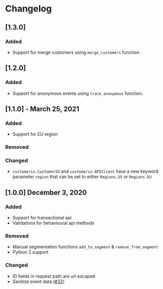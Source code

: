 # Changelog

## [1.3.0]
### Added
- Support for merge customers using `merge_customers` function. 

## [1.2.0]
### Added
- Support for anonymous events using `track_anonymous` function. 

## [1.1.0]  - March 25, 2021
### Added
- Support for EU region

### Removed
### Changed
- `customerio.CustomerIO` and `customerio.APIClient`  have a new keyword parameter `region` that can be set to either `Regions.US` or `Regions.EU`

## [1.0.0] December 3, 2020
### Added
- Support for transactional api
- Validations for behavioural api methods

### Removed
- Manual segmentation functions `add_to_segment` & `remove_from_segment`
- Python 2 support

### Changed
- ID fields in request path are url escaped
- Sanitize event data ([#32](https://github.com/customerio/customerio-python/pull/32))